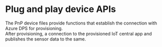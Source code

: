 # Plug and play device APIs

The PnP device files provide functions that establish the connection with Azure DPS for provisioning.\
After provisioning, a connection to the provisioned IoT central app and publishes the sensor data to the same.
